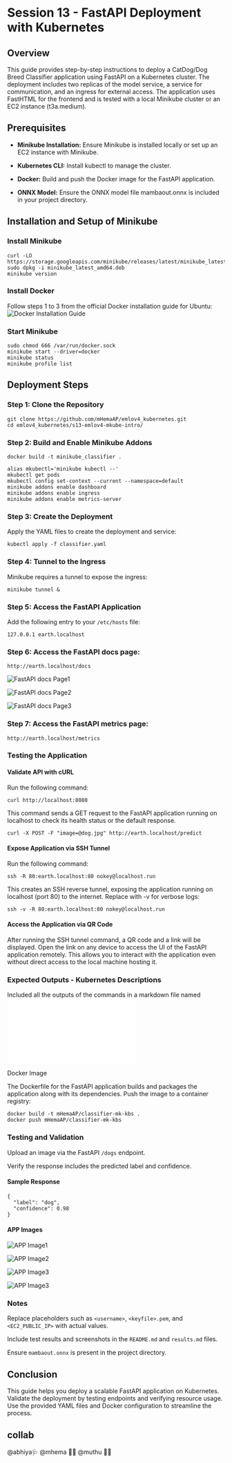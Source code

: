 # Session 13 - FastAPI Deployment with Kubernetes

## Overview

This guide provides step-by-step instructions to deploy a CatDog/Dog Breed Classifier application using FastAPI on a Kubernetes cluster. The deployment includes two replicas of the model service, a service for communication, and an ingress for external access. The application uses FastHTML for the frontend and is tested with a local Minikube cluster or an EC2 instance (t3a.medium).

## Prerequisites

- **Minikube Installation:** Ensure Minikube is installed locally or set up an EC2 instance with Minikube.

- **Kubernetes CLI:** Install kubectl to manage the cluster.

- **Docker:** Build and push the Docker image for the FastAPI application.

- **ONNX Model:** Ensure the ONNX model file mambaout.onnx is included in your project directory.

## Installation and Setup of Minikube

### Install Minikube


```
curl -LO https://storage.googleapis.com/minikube/releases/latest/minikube_latest_amd64.deb
sudo dpkg -i minikube_latest_amd64.deb
minikube version
```

### Install Docker

Follow steps 1 to 3 from the official Docker installation guide for Ubuntu:  ![Docker Installation Guide](https://docs.docker.com/engine/install/ubuntu/) 

### Start Minikube

```
sudo chmod 666 /var/run/docker.sock
minikube start --driver=docker
minikube status
minikube profile list
```

## Deployment Steps

### Step 1: Clone the Repository

```
git clone https://github.com/mHemaAP/emlov4_kubernetes.git
cd emlov4_kubernetes/s13-emlov4-mkube-intro/
```

### Step 2: Build and Enable Minikube Addons


```
docker build -t minikube_classifier .

alias mkubectl='minikube kubectl --'
mkubectl get pods
mkubectl config set-context --current --namespace=default
minikube addons enable dashboard
minikube addons enable ingress
minikube addons enable metrics-server

```

### Step 3: Create the Deployment

Apply the YAML files to create the deployment and service:


```
kubectl apply -f classifier.yaml
```

### Step 4: Tunnel to the Ingress

Minikube requires a tunnel to expose the ingress:

```
minikube tunnel &
```

### Step 5: Access the FastAPI Application

Add the following entry to your `/etc/hosts` file:

```
127.0.0.1 earth.localhost
```

### Step 6: Access the FastAPI docs page:

```
http://earth.localhost/docs
```

![FastAPI docs Page1](assets/Capture_docs_1.JPG)

![FastAPI docs Page2](assets/Capture_docs_2.JPG)

![FastAPI docs Page3](assets/Capture_docs_6.JPG)

### Step 7: Access the FastAPI metrics page:

```
http://earth.localhost/metrics
```

### Testing the Application

#### Validate API with cURL

Run the following command:


```
curl http://localhost:8080
```
This command sends a GET request to the FastAPI application running on localhost to check its health status or the default response.

```
curl -X POST -F "image=@dog.jpg" http://earth.localhost/predict
```

#### Expose Application via SSH Tunnel

Run the following command:


```
ssh -R 80:earth.localhost:80 nokey@localhost.run
```

This creates an SSH reverse tunnel, exposing the application running on localhost (port 80) to the internet. Replace with -v for verbose logs:


```
ssh -v -R 80:earth.localhost:80 nokey@localhost.run
```

#### Access the Application via QR Code

After running the SSH tunnel command, a QR code and a link will be displayed. Open the link on any device to access the UI of the FastAPI application remotely. This allows you to interact with the application even without direct access to the local machine hosting it.

### Expected Outputs - Kubernetes Descriptions

Included all the outputs of the commands in a markdown file named ![Deployment Results](results.md)


Docker Image

The Dockerfile for the FastAPI application builds and packages the application along with its dependencies. Push the image to a container registry:


```
docker build -t mHemaAP/classifier-mk-kbs .
docker push mHemaAP/classifier-mk-kbs
```

### Testing and Validation

Upload an image via the FastAPI `/dogs` endpoint.

Verify the response includes the predicted label and confidence.

#### Sample Response

```
{
  "label": "dog",
  "confidence": 0.98
}
```

#### APP Images

![APP Image1](assets/Capture_app_img3.JPG)

![APP Image2](assets/Capture_app_img5.JPG)

![APP Image3](assets/Capture_app_img7.JPG)

![APP Image3](assets/Capture_app_img8.JPG)

### Notes

Replace placeholders such as `<username>`, `<keyfile>.pem`, and `<EC2_PUBLIC_IP>` with actual values.

Include test results and screenshots in the `README.md` and `results.md` files.

Ensure `mambaout.onnx` is present in the project directory.

## Conclusion

This guide helps you deploy a scalable FastAPI application on Kubernetes. Validate the deployment by testing endpoints and verifying resource usage. Use the provided YAML files and Docker configuration to streamline the process.


## collab
@abhiya🩺
@mhema 🧘‍♀️
@muthu 🤾‍♂️
